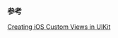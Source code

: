 ### 参考

[Creating iOS Custom Views in UIKit](https://www.scalablepath.com/ios/ios-custom-views-uikit)